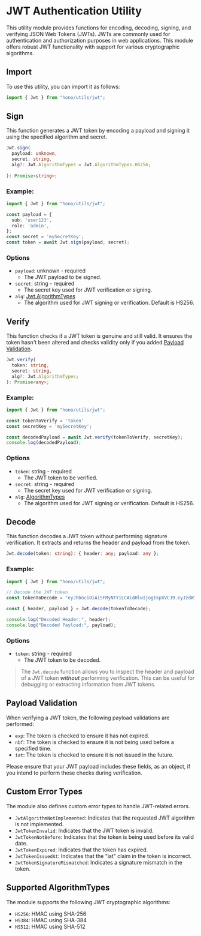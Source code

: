 # JWT Authentication Utility

This utility module provides functions for encoding, decoding, signing, and verifying JSON Web Tokens (JWTs). JWTs are commonly used for authentication and authorization purposes in web applications. This module offers robust JWT functionality with support for various cryptographic algorithms.

## Import

To use this utility, you can import it as follows:

```ts
import { Jwt } from "hono/utils/jwt";
```

## Sign

This function generates a JWT token by encoding a payload and signing it using the specified algorithm and secret.

```ts
Jwt.sign(
  payload: unknown,
  secret: string,
  alg?: Jwt.AlgorithmTypes = Jwt.AlgorithmTypes.HS256;
  
): Promise<string>;
```

### Example:

```ts
import { Jwt } from "hono/utils/jwt";

const payload = {
  sub: 'user123',
  role: 'admin',
};
const secret = 'mySecretKey';
const token = await Jwt.sign(payload, secret);
```

### Options

- `payload`: unknown - required
  - The JWT payload to be signed.
- `secret`: string - required
  - The secret key used for JWT verification or signing.
- `alg`: [Jwt.AlgorithmTypes](#supported-algorithmtypes) 
  - The algorithm used for JWT signing or verification. Default is HS256.

## Verify

This function checks if a JWT token is genuine and still valid. It ensures the token hasn't been altered and checks validity only if you added [Payload Validation](#payload-validation).

```ts
Jwt.verify(
  token: string,
  secret: string,
  alg?: Jwt.AlgorithmTypes;
): Promise<any>;

```

### Example:

```ts
import { Jwt } from "hono/utils/jwt";

const tokenToVerify = 'token'
const secretKey = 'mySecretKey';

const decodedPayload = await Jwt.verify(tokenToVerify, secretKey);
console.log(decodedPayload);
```

### Options

- `token`: string - required
  - The JWT token to be verified.
- `secret`: string - required
  - The secret key used for JWT verification or signing.
- `alg`: [AlgorithmTypes](#supported-algorithmtypes)
  - The algorithm used for JWT signing or verification. Default is HS256.

## Decode

This function decodes a JWT token without performing signature verification. It extracts and returns the header and payload from the token.

```ts
Jwt.decode(token: string): { header: any; payload: any };
```

### Example:

```ts
import { Jwt } from "hono/utils/jwt";

// Decode the JWT token
const tokenToDecode = "eyJhbGciOiAiSFMyNTYiLCAidHlwIjogIkpXVCJ9.eyJzdWIiOiAidXNlcjEyMyIsICJyb2xlIjogImFkbWluIn0.JxUwx6Ua1B0D1B0FtCrj72ok5cm1Pkmr_hL82sd7ELA";

const { header, payload } = Jwt.decode(tokenToDecode);

console.log("Decoded Header:", header);
console.log("Decoded Payload:", payload); 
```

### Options

- `token`: string - required
  - The JWT token to be decoded.

> The `Jwt.decode` function allows you to inspect the header and payload of a JWT token _**without**_ performing verification. This can be useful for debugging or extracting information from JWT tokens.

## Payload Validation

When verifying a JWT token, the following payload validations are performed:

- `exp`: The token is checked to ensure it has not expired.
- `nbf`: The token is checked to ensure it is not being used before a specified time.
- `iat`: The token is checked to ensure it is not issued in the future.

Please ensure that your JWT payload includes these fields, as an object, if you intend to perform these checks during verification.

## Custom Error Types

The module also defines custom error types to handle JWT-related errors.

- `JwtAlgorithmNotImplemented`: Indicates that the requested JWT algorithm is not implemented.
- `JwtTokenInvalid`: Indicates that the JWT token is invalid.
- `JwtTokenNotBefore`: Indicates that the token is being used before its valid date.
- `JwtTokenExpired`: Indicates that the token has expired.
- `JwtTokenIssuedAt`: Indicates that the "iat" claim in the token is incorrect.
- `JwtTokenSignatureMismatched`: Indicates a signature mismatch in the token.

## Supported AlgorithmTypes

The module supports the following JWT cryptographic algorithms:

- `HS256`: HMAC using SHA-256
- `HS384`: HMAC using SHA-384
- `HS512`: HMAC using SHA-512
